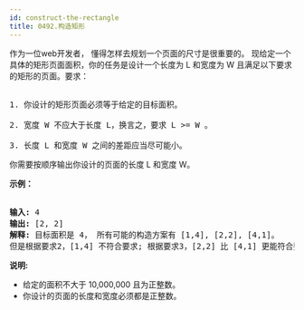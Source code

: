 ```yaml
---
id: construct-the-rectangle
title: 0492.构造矩形
---
```

作为一位web开发者， 懂得怎样去规划一个页面的尺寸是很重要的。 现给定一个具体的矩形页面面积，你的任务是设计一个长度为 L 和宽度为 W 且满足以下要求的矩形的页面。要求：


<pre><br/>1. 你设计的矩形页面必须等于给定的目标面积。<br/><br/>2. 宽度 W 不应大于长度 L，换言之，要求 L &gt;= W 。<br/><br/>3. 长度 L 和宽度 W 之间的差距应当尽可能小。<br/></pre>

你需要按顺序输出你设计的页面的长度 L 和宽度 W。

**示例：**


<pre><br/><strong>输入:</strong> 4<br/><strong>输出:</strong> [2, 2]<br/><strong>解释:</strong> 目标面积是 4， 所有可能的构造方案有 [1,4], [2,2], [4,1]。<br/>但是根据要求2，[1,4] 不符合要求; 根据要求3，[2,2] 比 [4,1] 更能符合要求. 所以输出长度 L 为 2， 宽度 W 为 2。<br/></pre>

**说明:**

- 给定的面积不大于 10,000,000 且为正整数。
- 你设计的页面的长度和宽度必须都是正整数。